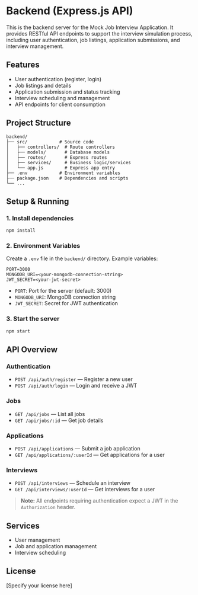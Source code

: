 # Backend (Express.js API)

This is the backend server for the Mock Job Interview Application. It provides RESTful API endpoints to support the interview simulation process, including user authentication, job listings, application submissions, and interview management.

## Features
- User authentication (register, login)
- Job listings and details
- Application submission and status tracking
- Interview scheduling and management
- API endpoints for client consumption

## Project Structure
```
backend/
├── src/            # Source code
│   ├── controllers/  # Route controllers
│   ├── models/       # Database models
│   ├── routes/       # Express routes
│   ├── services/     # Business logic/services
│   └── app.js        # Express app entry
├── .env            # Environment variables
├── package.json    # Dependencies and scripts
└── ...
```

## Setup & Running

### 1. Install dependencies
```bash
npm install
```

### 2. Environment Variables
Create a `.env` file in the `backend/` directory. Example variables:
```
PORT=3000
MONGODB_URI=<your-mongodb-connection-string>
JWT_SECRET=<your-jwt-secret>
```
- `PORT`: Port for the server (default: 3000)
- `MONGODB_URI`: MongoDB connection string
- `JWT_SECRET`: Secret for JWT authentication

### 3. Start the server
```bash
npm start
```

## API Overview

### Authentication
- `POST /api/auth/register` — Register a new user
- `POST /api/auth/login` — Login and receive a JWT

### Jobs
- `GET /api/jobs` — List all jobs
- `GET /api/jobs/:id` — Get job details

### Applications
- `POST /api/applications` — Submit a job application
- `GET /api/applications/:userId` — Get applications for a user

### Interviews
- `POST /api/interviews` — Schedule an interview
- `GET /api/interviews/:userId` — Get interviews for a user

> **Note:** All endpoints requiring authentication expect a JWT in the `Authorization` header.

## Services
- User management
- Job and application management
- Interview scheduling

## License
[Specify your license here]
